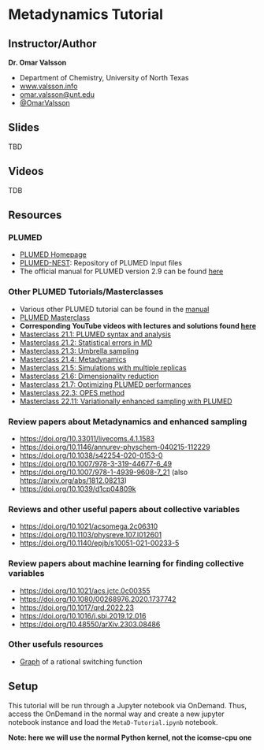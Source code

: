 # Metadynamics Tutorial

## Instructor/Author

**Dr. Omar Valsson**
- Department of Chemistry, University of North Texas
- www.valsson.info
- omar.valsson@unt.edu
- [@OmarValsson](https://twitter.com/OmarValsson)

## Slides

TBD

## Videos

TDB

## Resources

### PLUMED 
- [PLUMED Homepage](https://www.plumed.org/)
- [PLUMED-NEST](https://www.plumed-nest.org/): Repository of PLUMED Input files
- The official manual for PLUMED version 2.9 can be found [here](https://www.plumed.org/doc-v2.9/user-doc/html/index.html) 

### Other PLUMED Tutorials/Masterclasses 

- Various other PLUMED tutorial can be found in the [manual](https://www.plumed.org/doc-v2.9/user-doc/html/tutorials.html)
- [PLUMED Masterclass](https://www.plumed.org/masterclass)
- **Corresponding YouTube videos with lectures and solutions found [here](https://www.youtube.com/watch?v=2eGhMSdIJEs&list=PLmdKEn2znJEld8l6Hp9PXf4EursC4-8nC)**
- [Masterclass 21.1: PLUMED syntax and analysis](https://www.plumed.org/doc-v2.9/user-doc/html/masterclass-21-1.html)
- [Masterclass 21.2: Statistical errors in MD](https://www.plumed.org/doc-v2.9/user-doc/html/masterclass-21-2.html)
- [Masterclass 21.3: Umbrella sampling](https://www.plumed.org/doc-v2.9/user-doc/html/masterclass-21-3.html)
- [Masterclass 21.4: Metadynamics](https://www.plumed.org/doc-v2.9/user-doc/html/masterclass-21-4.html)
- [Masterclass 21.5: Simulations with multiple replicas](https://www.plumed.org/doc-v2.9/user-doc/html/masterclass-21-5.html)
- [Masterclass 21.6: Dimensionality reduction](https://www.plumed.org/doc-v2.9/user-doc/html/masterclass-21-6.html)
- [Masterclass 21.7: Optimizing PLUMED performances](https://www.plumed.org/doc-v2.9/user-doc/html/masterclass-21-7.html)
- [Masterclass 22.3: OPES method](https://www.plumed.org/doc-v2.9/user-doc/html/masterclass-22-03.html)
- [Masterclass 22.11: Variationally enhanced sampling with PLUMED](https://www.plumed.org/doc-v2.9/user-doc/html/masterclass-22-11.html)

### Review papers about Metadynamics and enhanced sampling
- https://doi.org/10.33011/livecoms.4.1.1583
- https://doi.org/10.1146/annurev-physchem-040215-112229
- https://doi.org/10.1038/s42254-020-0153-0
- https://doi.org/10.1007/978-3-319-44677-6_49
- https://doi.org/10.1007/978-1-4939-9608-7_21 (also https://arxiv.org/abs/1812.08213)
- https://doi.org/10.1039/d1cp04809k

### Reviews and other useful papers about collective variables
- https://doi.org/10.1021/acsomega.2c06310
- https://doi.org/10.1103/physreve.107.l012601
- https://doi.org/10.1140/epjb/s10051-021-00233-5

### Review papers about machine learning for finding collective variables
- https://doi.org/10.1021/acs.jctc.0c00355
- https://doi.org/10.1080/00268976.2020.1737742
- https://doi.org/10.1017/qrd.2022.23
- https://doi.org/10.1016/j.sbi.2019.12.016
- https://doi.org/10.48550/arXiv.2303.08486

### Other usefuls resources
- [Graph](https://www.desmos.com/calculator/nqujdsvj0z) of a rational switching function

## Setup 
This tutorial will be run through a Jupyter notebook via OnDemand. Thus, access the OnDemand in the normal way and create a new jupyter notebook instance and load the `MetaD-Tutorial.ipynb` notebook. 

**Note: here we will use the normal Python kernel, not the icomse-cpu one**

